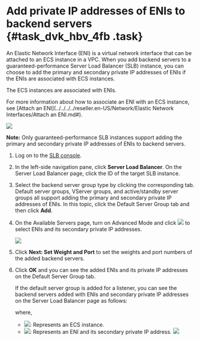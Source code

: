 # Add private IP addresses of ENIs to backend servers {#task_dvk_hbv_4fb .task}

An Elastic Network Interface \(ENI\) is a virtual network interface that can be attached to an ECS instance in a VPC. When you add backend servers to a guaranteed-performance Server Load Balancer \(SLB\) instance, you can choose to add the primary and secondary private IP addresses of ENIs if the ENIs are associated with ECS instances.

The ECS instances are associated with ENIs.

For more information about how to associate an ENI with an ECS instance, see [Attach an ENI](../../../../reseller.en-US/Network/Elastic Network Interfaces/Attach an ENI.md#).

![](http://static-aliyun-doc.oss-cn-hangzhou.aliyuncs.com/assets/img/24484/156587740414314_en-US.png)

**Note:** Only guaranteed-performance SLB instances support adding the primary and secondary private IP addresses of ENIs to backend servers.

1.  Log on to the [SLB console](https://partners-intl.aliyun.com/login-required#/slb).
2.  In the left-side navigation pane, click **Server Load Balancer**. On the Server Load Balancer page, click the ID of the target SLB instance.
3.  Select the backend server group type by clicking the corresponding tab. Default server groups, VServer groups, and active/standby server groups all support adding the primary and secondary private IP addresses of ENIs. In this topic, click the Default Server Group tab and then click **Add**.
4.  On the Available Servers page, turn on Advanced Mode and click ![](http://static-aliyun-doc.oss-cn-hangzhou.aliyuncs.com/assets/img/24484/156587740448762_en-US.png) to select ENIs and its secondary private IP addresses. 

    ![](http://static-aliyun-doc.oss-cn-hangzhou.aliyuncs.com/assets/img/24484/156587740414315_en-US.png)

5.  Click **Next: Set Weight and Port** to set the weights and port numbers of the added backend servers.
6.  Click **OK** and you can see the added ENIs and its private IP addresses on the Default Server Group tab. 

    If the default server group is added for a listener, you can see the backend servers added with ENIs and secondary private IP addresses on the Server Load Balancer page as follows:

    where,

    -   ![](http://static-aliyun-doc.oss-cn-hangzhou.aliyuncs.com/assets/img/24484/156587740414372_en-US.png): Represents an ECS instance.
    -   ![](http://static-aliyun-doc.oss-cn-hangzhou.aliyuncs.com/assets/img/24484/156587740414373_en-US.png): Represents an ENI and its secondary private IP address.
    ![](http://static-aliyun-doc.oss-cn-hangzhou.aliyuncs.com/assets/img/24484/156587740414320_en-US.png)


